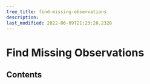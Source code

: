 ```yaml
---
tree_title: find-missing-observations
description: 
last_modified: 2022-06-09T21:23:28.2328
---
```


# Find Missing Observations

## Contents

